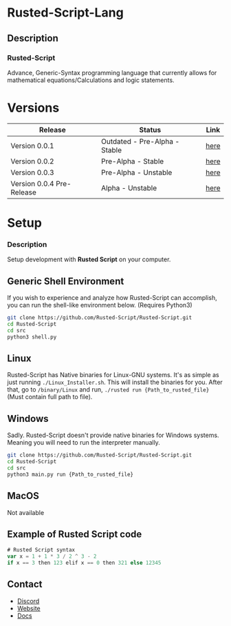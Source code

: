 # Rusted-Script-Lang


## Description

### Rusted-Script
Advance, Generic-Syntax programming language that currently allows for mathematical equations/Calculations and logic statements.

# Versions
| Release | Status | Link |
| --------- | ------- | --- |
| Version 0.0.1 | Outdated - Pre-Alpha - Stable| [here](https://github.com/Rusted-Script/Rusted-Script/releases/tag/0.0.1(Pre-Alpha)) |
| Version 0.0.2 | Pre-Alpha - Stable | [here](https://github.com/Rusted-Script/Rusted-Script/releases/tag/0.0.2) |
| Version 0.0.3 | Pre-Alpha - Unstable | [here](https://github.com/Rusted-Script/Rusted-Script/releases/tag/0.0.3) |
| Version 0.0.4 Pre-Release | Alpha - Unstable | [here](https://github.com/Rusted-Script/Rusted-Script/releases/tag/0.0.4) |

# Setup
### Description
Setup development with **Rusted Script** on your computer.

## Generic Shell Environment
If you wish to experience and analyze how Rusted-Script can accomplish, you can run the shell-like environment below. (Requires Python3)
``` sh
git clone https://github.com/Rusted-Script/Rusted-Script.git
cd Rusted-Script
cd src
python3 shell.py
```

## Linux

Rusted-Script has Native binaries for Linux-GNU systems. It's as simple as just running `./Linux_Installer.sh`. This will install the binaries for you. After that, go to `/binary/Linux` and run, `./rusted run {Path_to_rusted_file}`(Must contain full path to file).
 
 ## Windows
 Sadly. Rusted-Script doesn't provide native binaries for Windows systems. Meaning you will need to run the interpreter manually.
 ```sh
git clone https://github.com/Rusted-Script/Rusted-Script.git
cd Rusted-Script
cd src
python3 main.py run {Path_to_rusted_file}
```
## MacOS
Not available


## Example of Rusted Script code 
```js
# Rusted Script syntax
var x = 1 + 1 * 3 / 2 ^ 3 - 2
if x == 3 then 123 elif x == 0 then 321 else 12345
```


## Contact
- [Discord](https://discord.gg/xKv9VKHSr5)
- [Website](https://rusted-script.github.io/)
- [Docs](https://github.com/Rusted-Script/Rusted-Script/tree/master/docs#docs)
